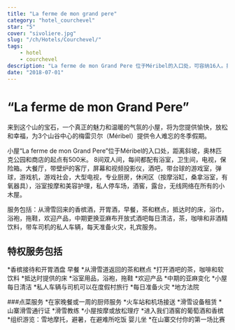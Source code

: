 ```yaml
---
title: "La ferme de mon grand pere"
category: "hotel_courchevel"
star: "5"
cover: "sivoliere.jpg"
slug: "/ch/Hotels/Courchevel/"
tags:
    - hotel
    - courchevel
description: "La ferme de mon Grand Pere 位于Méribel的入口处，可容纳16人。拥有500平方米，结合了豪华，舒适和现代化的整体，融合了旧萨瓦的小屋的传统。 "
date: "2018-07-01"
--- 
```

 
# “La ferme de mon Grand Pere”
来到这个山的宝石，一个真正的魅力和温暖的气氛的小屋，将为您提供愉快，放松和幸福，为3个山谷中心的梅雷贝尔（Méribel）提供令人难忘的冬季假期。

小屋“La ferme de mon Grand Pere”位于Méribel的入口处，距离斜坡，奥林匹克公园和商店的起点有500米。
8间双人间，每间都配有浴室，卫生间，电视，保险箱。大餐厅，带壁炉的客厅，屏幕和视频投影仪，酒吧，带台球的游戏室，弹球，游戏机，游戏社会，大型电视，专业厨房，休闲区（按摩浴缸，桑拿浴室，有氧器具），浴室按摩和美容护理，私人停车场，酒窖，露台，无线网络在所有的小木屋。

服务包括：从滑雪回来的香槟酒，开胃酒，早餐，茶和糕点，抵达时的床，浴巾，浴袍，拖鞋，欢迎产品，中期更换亚麻布开放式酒吧每日清洁，茶，咖啡和非酒精饮料，带车司机的私人车辆，每天准备火灾，礼宾服务。

## 特权服务包括
*香槟接待和开胃酒盘
早餐
*从滑雪道返回的茶和糕点
*打开酒吧的茶，咖啡和软饮料
*抵达时提供的床
*浴室用品，浴袍，拖鞋
*欢迎产品
*中期的亚麻变化
*小屋每日清洁
*私人车辆与司机可以在度假村旅行
*每日准备火灾
*地方法院

###点菜服务
*在家晚餐或一周的厨师服务
*火车站和机场接送
*滑雪设备租赁
*山寨滑雪通行证
*滑雪教练
*小屋按摩或放松理疗
*进入我们酒窖的葡萄酒和香槟
*组织游览：雪地摩托，避暑，在避难所吃饭
婴儿坐
*在山寨交付你的第一场比赛
